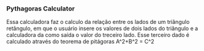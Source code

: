 <h3>Pythagoras Calculator</h3>

Essa calculadora faz o calculo da relação entre os lados de um triângulo retângulo, em que o usuário insere os valores de dois lados do triângulo e a calculadora da como saída o valor do treceiro lado. Esse terceiro dado é calculado através do teorema de pitágoras A^2+B^2 = C^2
